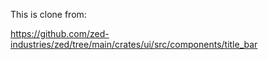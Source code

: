 This is clone from:

https://github.com/zed-industries/zed/tree/main/crates/ui/src/components/title_bar
